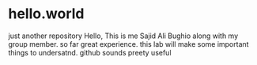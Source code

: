 # hello.world
just another repository
Hello, This is me Sajid Ali Bughio along with my group member. so far great experience.
this lab will make some important things to undersatnd.
github sounds preety useful 
